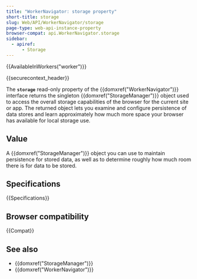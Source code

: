 ```yaml
---
title: "WorkerNavigator: storage property"
short-title: storage
slug: Web/API/WorkerNavigator/storage
page-type: web-api-instance-property
browser-compat: api.WorkerNavigator.storage
sidebar:
  - apiref:
      - Storage
---
```


{{AvailableInWorkers("worker")}}

{{securecontext_header}}

The **`storage`** read-only property of the {{domxref("WorkerNavigator")}} interface
returns the singleton {{domxref("StorageManager")}} object used to
access the overall storage capabilities of the browser for the current site or app.
The returned object lets you examine and configure persistence of data stores and
learn approximately how much more space your browser has available for local storage
use.

## Value

A {{domxref("StorageManager")}} object you can use to maintain persistence for stored
data, as well as to determine roughly how much room there is for data to be stored.

## Specifications

{{Specifications}}

## Browser compatibility

{{Compat}}

## See also

- {{domxref("StorageManager")}}
- {{domxref("WorkerNavigator")}}
